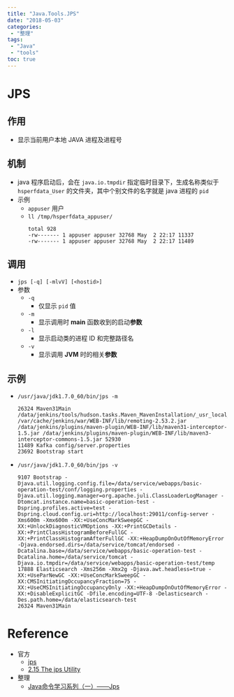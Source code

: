 ```yaml
---
title: "Java.Tools.JPS"
date: "2018-05-03"
categories:
 - "整理"
tags:
 - "Java"
 - "tools"
toc: true
---
```



# JPS
## 作用
- 显示当前用户本地 JAVA 进程及进程号

## 机制
- java 程序启动后，会在 `java.io.tmpdir` 指定临时目录下，生成名称类似于 `hsperfdata_User` 的文件夹，其中个别文件的名字就是 java 进程的 `pid`
- 示例
    - `appuser` 用户
    - `ll /tmp/hsperfdata_appuser/`
        ```
        total 928
        -rw------- 1 appuser appuser 32768 May  2 22:17 11337
        -rw------- 1 appuser appuser 32768 May  2 22:17 11489
        ```

## 调用
- `jps [-q] [-mlvV] [<hostid>]`
- 参数
    - `-q`
        - 仅显示 `pid` 值
    - `-m`
        - 显示调用时 **main** 函数收到的启动**参数**
    - `-l`
        - 显示启动类的进程 ID 和完整路径名
    - `-v`
        - 显示调用 **JVM** 时的相关**参数**

## 示例
- `/usr/java/jdk1.7.0_60/bin/jps -m`
    ```
    26324 Maven31Main /data/jenkins/tools/hudson.tasks.Maven_MavenInstallation/_usr_local_maven /var/cache/jenkins/war/WEB-INF/lib/remoting-2.53.2.jar /data/jenkins/plugins/maven-plugin/WEB-INF/lib/maven31-interceptor-1.5.jar /data/jenkins/plugins/maven-plugin/WEB-INF/lib/maven3-interceptor-commons-1.5.jar 52930
    11489 Kafka config/server.properties
    23692 Bootstrap start
    ```
- `/usr/java/jdk1.7.0_60/bin/jps -v`
    ```
    9107 Bootstrap -Djava.util.logging.config.file=/data/service/webapps/basic-operation-test/conf/logging.properties -Djava.util.logging.manager=org.apache.juli.ClassLoaderLogManager -Dtomcat.instance.name=basic-operation-test -Dspring.profiles.active=test -Dspring.cloud.config.uri=http://localhost:29011/config-server -Xms600m -Xmx600m -XX:+UseConcMarkSweepGC -XX:+UnlockDiagnosticVMOptions -XX:+PrintGCDetails -XX:+PrintClassHistogramBeforeFullGC -XX:+PrintClassHistogramAfterFullGC -XX:+HeapDumpOnOutOfMemoryError -Djava.endorsed.dirs=/data/service/tomcat/endorsed -Dcatalina.base=/data/service/webapps/basic-operation-test -Dcatalina.home=/data/service/tomcat -Djava.io.tmpdir=/data/service/webapps/basic-operation-test/temp
    17888 Elasticsearch -Xms256m -Xmx2g -Djava.awt.headless=true -XX:+UseParNewGC -XX:+UseConcMarkSweepGC -XX:CMSInitiatingOccupancyFraction=75 -XX:+UseCMSInitiatingOccupancyOnly -XX:+HeapDumpOnOutOfMemoryError -XX:+DisableExplicitGC -Dfile.encoding=UTF-8 -Delasticsearch -Des.path.home=/data/elasticsearch-test
    26324 Maven31Main
    ```


# Reference
- 官方
	- [jps](https://docs.oracle.com/javase/8/docs/technotes/tools/unix/jps.html)
	- [2.15 The jps Utility](https://docs.oracle.com/javase/8/docs/technotes/guides/troubleshoot/tooldescr015.html)
- 整理
	- [Java命令学习系列（一）——Jps](http://www.hollischuang.com/archives/105)
